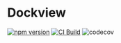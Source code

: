 # Dockview

[![npm version](https://badge.fury.io/js/dockview.svg)](https://www.npmjs.com/package/dockview)
[![CI Build](https://github.com/mathuo/splitview/workflows/CI/badge.svg)](https://github.com/mathuo/splitview/actions?query=workflow%3ACI)
![codecov](https://codecov.io/gh/mathuo/splitview/branch/master/graph/badge.svg?token=BF083TK64H)
